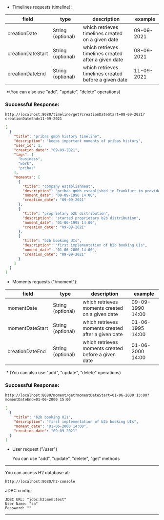 - Timelines requests (timeline):

| field             | type              | description                                           | example    |
| ----------------- | ----------------- | ----------------------------------------------------- | ---------- |
| creationDate      | String (optional) | which retrieves timelines created on a given date     | 09-09-2021 |
| creationDateStart | String (optional) | which retrieves timelines created after a given date  | 08-09-2021 |
| creationDateEnd   | String (optional) | which retrieves timelines created before a given date | 11-09-2021 |

​	*(You can also use "add", "update", "delete" operations)

### Successful Response: 

```
http://localhost:8080/timeline/get?creationDateStart=08-09-2021?creationDateEnd=11-09-2021
```

```json
[
  {
    "title": "pribas gmbh history timeline",
    "description": "keeps important moments of pribas history",
    "user_id": 1,
    "creation_date": "09-09-2021",
    "tags": [
      "business",
      "work",
      "pribas"
    ],
    "moments": [
      {
        "title": "company establishment",
        "description": "pribas gmbh established in Frankfurt to provide IT solutions for airline industry",
        "moment_date": "09-09-1990 14:00",
        "creation_date": "09-09-2021"
      },
      {
        "title": "proprietary b2b distribution",
        "description": "started proprietary b2b distribution",
        "moment_date": "01-06-1995 14:00",
        "creation_date": "09-09-2021"
      },
      {
        "title": "b2b booking UIs",
        "description": "first implementation of b2b booking UIs",
        "moment_date": "01-06-2000 14:00",
        "creation_date": "09-09-2021"
      }
    ]
  }
]
```



- Moments requests ("/moment"):

| field           | type              | description                                         | example          |
| --------------- | ----------------- | --------------------------------------------------- | ---------------- |
| momentDate      | String (optional) | which retrieves moments created on a given date     | 09-09-1990 14:00 |
| momentDateStart | String (optional) | which retrieves moments created after a given date  | 01-06-1995 14:00 |
| creationDateEnd | String (optional) | which retrieves moments created before a given date | 01-06-2000 14:00 |

​	* (You can also use "add", "update", "delete" operations)

### Successful Response: 

```
http://localhost:8080/moment/get?momentDateStart=01-06-2000 13:00?momentDateEnd=01-06-2000 15:00
```

```json
[
  {
    "title": "b2b booking UIs",
    "description": "first implementation of b2b booking UIs",
    "moment_date": "01-06-2000 14:00",
    "creation_date": "09-09-2021"
  }
]
```



* User request ("/user")

  

  You can use "add", "update", "delete", "get" methods

----

You can access H2 database at: 

```
http://localhost:8080/h2-console 
```

JDBC config:

```
JDBC URL: "jdbc:h2:mem:test"
User Name: "sa"
Password: ""
```

---

